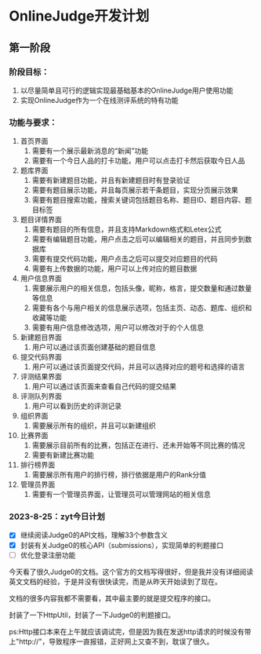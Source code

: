 # OnlineJudge开发计划

## 第一阶段

### 阶段目标：

1. 以尽量简单且可行的逻辑实现最基础基本的OnlineJudge用户使用功能
2. 实现OnlineJudge作为一个在线测评系统的特有功能

### 功能与要求：

1. 首页界面
   1. 需要有一个展示最新消息的“新闻”功能
   2. 需要有一个今日人品的打卡功能，用户可以点击打卡然后获取今日人品
2. 题库界面
   1. 需要有新建题目功能，并且有新建题目时有登录验证
   2. 需要有题目展示功能，并且每页展示若干条题目，实现分页展示效果
   3. 需要有题目搜索功能，搜索关键词包括题目名称、题目ID、题目内容、题目标签
3. 题目详情界面
   1. 需要有题目的所有信息，并且支持Markdown格式和Letex公式
   2. 需要有编辑题目功能，用户点击之后可以编辑相关的题目，并且同步到数据库
   3. 需要有提交代码功能，用户点击之后可以提交对应题目的代码
   4. 需要有上传数据的功能，用户可以上传对应的题目数据
4. 用户信息界面
   1. 需要展示用户的相关信息，包括头像，昵称，格言，提交数量和通过数量等信息
   2. 需要有各个与用户相关的信息展示选项，包括主页、动态、题库、组织和收藏等功能
   3. 需要有用户信息修改选项，用户可以修改对于的个人信息
5. 新建题目界面
   1. 用户可以通过该页面创建基础的题目信息
6. 提交代码界面
   1. 用户可以通过该页面提交代码，并且可以选择对应的题号和选择的语言
7. 评测结果界面
   1. 用户可以通过该页面来查看自己代码的提交结果
8. 评测队列界面
   1. 用户可以看到历史的评测记录
9. 组织界面
   1. 需要展示所有的组织，并且可以新建组织
10. 比赛界面
    1. 需要展示目前所有的比赛，包括正在进行、还未开始等不同比赛的情况
    2. 需要有新建比赛功能
11. 排行榜界面
    1. 需要展示所有用户的排行榜，排行依据是用户的Rank分值
12. 管理员界面
    1. 需要有一个管理员界面，让管理员可以管理网站的相关信息

### 2023-8-25：zyt今日计划

- [x] 继续阅读Judge0的API文档，理解33个参数含义
- [x] 封装有关Judge0的核心API（submissions），实现简单的判题接口
- [ ] 优化登录注册功能

今天看了很久Judge0的文档。这个官方的文档写得很好，但是我并没有详细阅读英文文档的经验，于是并没有很快读完，而是从昨天开始读到了现在。

文档的很多内容我都不需要看，其中最主要的就是提交程序的接口。

封装了一下HttpUtil，封装了一下Judge0的判题接口。

ps:Http接口本来在上午就应该调试完，但是因为我在发送http请求的时候没有带上"http://"，导致程序一直报错，正好网上又查不到，耽误了很久。
